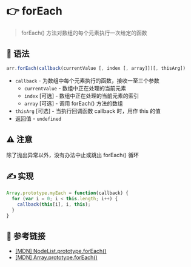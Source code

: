 
# 👉 forEach

> forEach() 方法对数组的每个元素执行一次给定的函数

## 💠 语法

```js
arr.forEach(callback(currentValue [, index [, array]])[, thisArg])
```

- `callback` - 为数组中每个元素执行的函数，接收一至三个参数
  - `currentValue` - 数组中正在处理的当前元素
  - `index` [可选] - 数组中正在处理的当前元素的索引
  - `array` [可选] - 调用 forEach() 方法的数组
- `thisArg` [可选] - 当执行回调函数 callback 时，用作 this 的值
- 返回值 - `undefined`

## ⚠️ 注意

除了抛出异常以外，没有办法中止或跳出 forEach() 循环

## ✍️ 实现

```js
Array.prototype.myEach = function(callback) {
  for (var i = 0; i < this.length; i++) {
    callback(this[i], i, this);
  }
}
```

## 🔗 参考链接

- [[MDN] NodeList.prototype.forEach()](https://developer.mozilla.org/zh-CN/docs/Web/API/NodeList/forEach)
- [[MDN] Array.prototype.forEach()](https://developer.mozilla.org/zh-CN/docs/Web/JavaScript/Reference/Global_Objects/Array/forEach)

